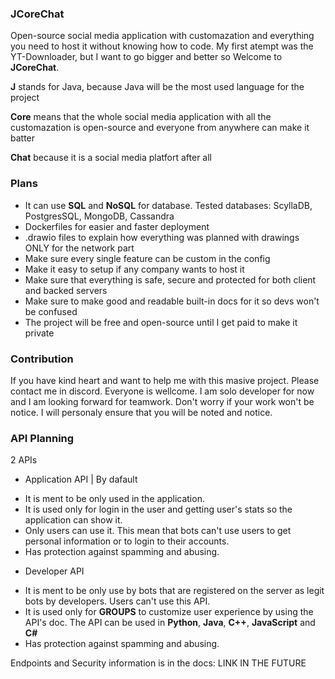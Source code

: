 ### JCoreChat

Open-source social media application with customazation and everything you need to host it without knowing how to code. My first atempt was the YT-Downloader, but I want to go bigger and better so Welcome to **JCoreChat**.

**J** stands for Java, because Java will be the most used language for the project

**Core** means that the whole social media application with all the customazation is open-source and everyone from anywhere can make it batter

**Chat** because it is a social media platfort after all

### Plans

* It can use **SQL** and **NoSQL** for database. Tested databases: ScyllaDB, PostgresSQL, MongoDB, Cassandra
* Dockerfiles for easier and faster deployment
* .drawio files to explain how everything was planned with drawings ONLY for the network part
* Make sure every single feature can be custom in the config
* Make it easy to setup if any company wants to host it
* Make sure that everything is safe, secure and protected for both client and backed servers
* Make sure to make good and readable built-in docs for it so devs won't be confused
* The project will be free and open-source until I get paid to make it private

### Contribution

If you have kind heart and want to help me with this masive project. Please contact me in discord. Everyone is wellcome. I am solo developer for now and I am looking forward for teamwork. Don't worry if your work won't be notice. I will personaly ensure that you will be noted and notice.


### API Planning
2 APIs

* Application API | By dafault
- It is ment to be only used in the application.
- It is used only for login in the user and getting user's stats so the application can show it.
- Only users can use it. This mean that bots can't use users to get personal information or to login to their accounts.
- Has protection against spamming and abusing.

* Developer API
- It is ment to be only use by bots that are registered on the server as legit bots by developers. Users can't use this API.
- It is used only for **GROUPS** to customize user experience by using the API's doc. The API can be used in **Python**, **Java**, **C++**, **JavaScript** and **C#**
- Has protection against spamming and abusing.

Endpoints and Security information is in the docs: LINK IN THE FUTURE
